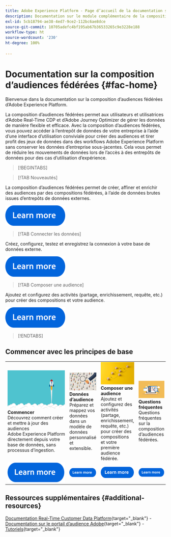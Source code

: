 ```yaml
---
title: Adobe Experience Platform - Page d’accueil de la documentation sur la composition d’audiences fédérées
description: Documentation sur le module complémentaire de la composition d’audiences fédérées
exl-id: 5cb18794-ae38-4ed7-9ce2-112bc6ae8dce
source-git-commit: 10705adefc4bf195ab67b36533265c9e3228e188
workflow-type: ht
source-wordcount: '230'
ht-degree: 100%

---
```


# Documentation sur la composition d’audiences fédérées  {#fac-home}

Bienvenue dans la documentation sur la composition d’audiences fédérées d’Adobe Experience Platform.

La composition d’audiences fédérées permet aux utilisateurs et utilisatrices d’Adobe Real-Time CDP et d’Adobe Journey Optimizer de gérer les données de manière flexible et efficace. Avec la composition d’audiences fédérées, vous pouvez accéder à l’entrepôt de données de votre entreprise à l’aide d’une interface d’utilisation conviviale pour créer des audiences et tirer profit des jeux de données dans des workflows Adobe Experience Platform sans conserver les données d’entreprise sous-jacentes. Cela vous permet de réduire les mouvements de données lors de l’accès à des entrepôts de données pour des cas d’utilisation d’expérience.

>[!BEGINTABS]

>[!TAB Nouveautés]

La composition d’audiences fédérées permet de créer, affiner et enrichir des audiences par des compositions fédérées, à l’aide de données brutes issues d’entrepôts de données externes.

[![Image](assets/learn-more-button.svg)](start/release-notes.md)

>[!TAB Connecter les données]

Créez, configurez, testez et enregistrez la connexion à votre base de données externe.

[![Image](assets/learn-more-button.svg)](connections/federated-db.md)

>[!TAB Composer une audience]

Ajoutez et configurez des activités (partage, enrichissement, requête, etc.) pour créer des compositions et votre audience.

[![image](assets/learn-more-button.svg)](compositions/gs-compositions.md)

>[!ENDTABS]

## Commencer avec les principes de base

<table style="table-layout:fixed">
  <tr style="border: 0;">
    <td>
    <a href="start/get-started.md"><img src="assets/do-not-localize/start-quick.png"></a>
    <div><strong>Commencer</strong><br/>Découvrez comment créer et mettre à jour des audiences Adobe Experience Platform directement depuis votre base de données, sans processus d’ingestion.
    </div>
    </td>
    <td>
    <a href="data-management/gs-models.md"><img src="assets/do-not-localize/start-profiles.png"></a>
    <div><strong>Données d’audience</strong><br/>Préparez et mappez vos données dans un modèle de données personnalisé et extensible.
    </div>
    </td>
    <td>
    <a href="compositions/gs-compositions.md"><img src="assets/do-not-localize/start-journey.jpeg"></a>
    <div><strong>Composer une audience</strong><br/>Ajoutez et configurez des activités (partage, enrichissement, requête, etc.) pour créer des compositions et votre première audience fédérée.
    </div>
    </td>
    <td>
    <a href="start/faq.md"><img src="assets/do-not-localize/start-faq.png"></a>
    <div><strong>Questions fréquentes</strong><br/>Questions fréquentes sur la composition d’audiences fédérées.</div>
    </td>
  </tr>
  <tr style="border: 0;">
    <td><a href="start/get-started.md"><img src="assets/learn-more-button.svg"></a></td>
    <td><a href="data-management/gs-models.md"><img src="assets/learn-more-button.svg"></a></td>
    <td><a href="compositions/gs-compositions.md"><img src="assets/learn-more-button.svg"></a></td>
    <td><a href="start/faq.md"><img src="assets/learn-more-button.svg"></a></td>
    </tr>
</table>

## Ressources supplémentaires  {#additional-resources}

[Documentation Real-Time Customer Data Platform](https://experienceleague.adobe.com/fr/docs/experience-platform/rtcdp/home){target="_blank"} - [Documentation sur le portail d’audience Adobe](https://experienceleague.adobe.com/fr/docs/experience-platform/segmentation/ui/audience-dashboard){target="_blank"} - [Tutoriels](https://experienceleague.adobe.com/fr/docs/platform-learn/tutorials/audiences/introduction-to-audience-portal-and-composition){target="_blank"}
